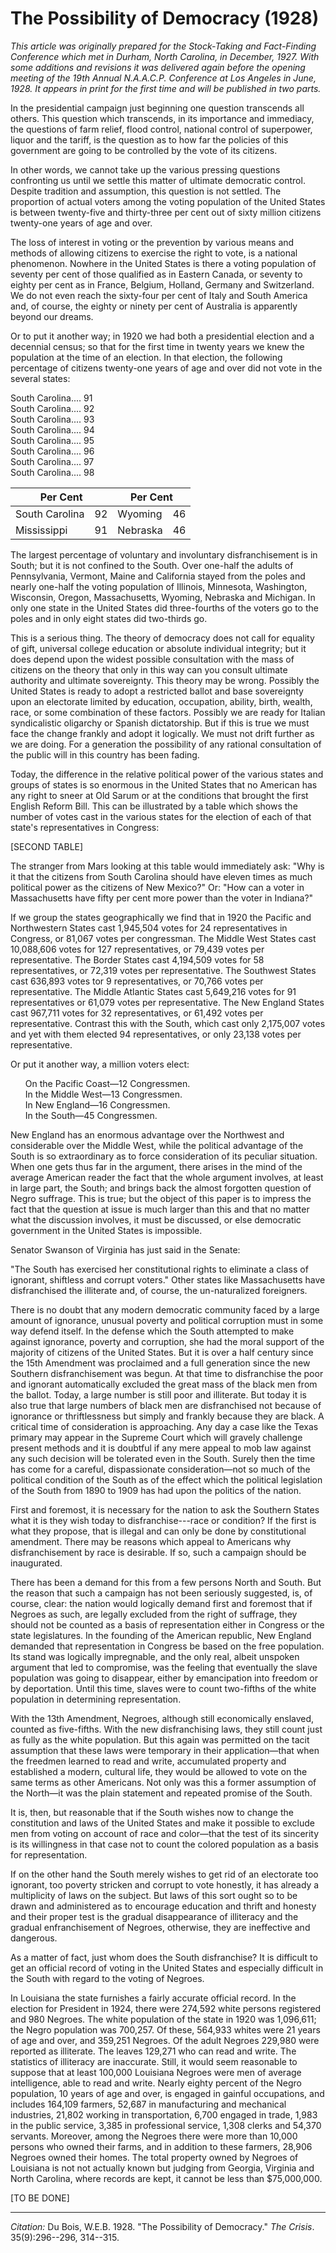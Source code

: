 <!--
title:   The Possibility of Democracy
author:  Du Bois, W.E.B.
journal: The Crisis
year:    1928
volume:  35
issue:   9
pages:   296--296, 314--315
-->
# The Possibility of Democracy (1928)

*This article was originally prepared for the Stock-Taking and Fact-Finding Conference which met in Durham, North Carolina, in December, 1927. With some additions and revisions it was delivered again before the opening meeting of the 19th Annual N.A.A.C.P. Conference at Los Angeles in June, 1928. It appears in print for the first time and will be published in two parts.*

In the presidential campaign just beginning one question transcends all others. This question which transcends, in its importance and immediacy, the questions of farm relief, flood control, national control of superpower, liquor and the tariff, is the question as to how far the policies of this government are going to be controlled by the vote of its citizens. 

In other words, we cannot take up the various pressing questions confronting us until we settle this matter of ultimate democratic control. Despite tradition and assumption, this question is not settled. The proportion of actual voters among the voting population of the United States is between twenty-five and thirty-three per cent out of sixty million citizens twenty-one years of age and over.

The loss of interest in voting or the prevention by various means and methods of allowing citizens to exercise the right to vote, is a national phenomenon. Nowhere in the United States is there a voting population of seventy per cent of those qualified as in Eastern Canada, or seventy to eighty per cent as in France, Belgium, Holland, Germany and Switzerland. We do not even reach the sixty-four per cent of Italy and South America and, of course, the eighty or ninety per cent of Australia is apparently beyond our dreams. 

Or  to put it another way; in 1920 we had both a presidential election and a decennial census; so that for the first time in twenty years we knew the population at the time of an election. In that election, the following percentage of citizens twenty-one years of age and over did not vote in the several states: 

<div class="container">
  <div>South Carolina....	91</div>
  <div>South Carolina....	92</div>
  <div>South Carolina....	93</div>
  <div>South Carolina....	94</div>
  <div>South Carolina....	95</div>
  <div>South Carolina....	96</div>
  <div>South Carolina....	97</div>
  <div>South Carolina....	98</div>
</div>

<table class="dot-table dot-table3">
<thead>
  <tr>
    <th colspan="2">Per Cent</th>
    <th colspan="2">Per Cent</th>
  </tr>
</thead>
<tbody>
  <tr>
    <td>South Carolina</td>
    <td>92</td>
    <td>Wyoming</td>
    <td>46</td>
  </tr>
  <tr>
    <td>Mississippi</td>
    <td>91</td>
    <td>Nebraska</td>
    <td >46</td>
  </tr>
</tbody>
</table>

 The largest percentage of voluntary and involuntary disfranchisement is in South; but it is not confined to the South. Over one-half the adults of Pennsylvania, Vermont, Maine and California stayed from the poles and nearly one-half the voting population of Illinois, Minnesota, Washington, Wisconsin, Oregon, Massachusetts, Wyoming, Nebraska and Michigan. In only one state in the United States did three-fourths of the voters go to the poles and in only eight states did two-thirds go. 

 This is a serious thing. The theory of democracy does not call for equality of gift, universal college education or absolute individual integrity; but it does depend upon the widest possible consultation with the mass of citizens on the theory that only in this way can you consult ultimate authority and ultimate sovereignty. This theory may be wrong. Possibly the United States is ready to adopt a restricted ballot and base sovereignty upon an electorate limited by education, occupation, ability, birth, wealth, race, or some combination of these factors. Possibly we are ready for Italian syndicalistic oligarchy or Spanish dictatorship. But if this is true we must face the change frankly and adopt it logically. We must not drift further as we are doing. For a generation the possibility of any rational consultation of the public will in this country has been fading. 

Today, the difference in the relative political power of the various states and groups of states is so enormous in the United States that no American has any right to sneer at Old Sarum or at the conditions that brought the first English Reform Bill. This can be illustrated by a table which shows the number of votes cast in the various states for the election of each of that state's representatives in Congress: 

[SECOND TABLE]

The stranger from Mars looking at this table would immediately ask: "Why is it that the citizens from South Carolina should have eleven times as much political power as the citizens of New Mexico?" Or: "How can a voter in Massachusetts have fifty per cent more power than the voter in Indiana?" 

If we group the states geographically we find that in 1920 the Pacific and Northwestern States cast 1,945,504 votes for 24 representatives in Congress, or 81,067 votes per congressman. The Middle West States cast 10,088,606 votes for 127 representatives, or 79,439 votes per representative. The Border States cast 4,194,509 votes for 58 representatives, or 72,319 votes per representative. The Southwest States cast 636,893 votes tor 9 representatives, or 70,766 votes per representative. The Middle Atlantic States cast 5,649,216 votes for 91 representatives or 61,079 votes per representative. The New England States cast 967,711 votes for 32 representatives, or 61,492 votes per representative. Contrast this with the South, which cast only 2,175,007 votes and yet with them elected 94 representatives, or only 23,138 votes per representative. 

Or put it another way, a million voters elect: 
<ul style="list-style: none;">
 <li>On the Pacific Coast&mdash;12 Congressmen.</li>
<li>In the Middle West&mdash;13 Congressmen.</li> 
<li>In New England&mdash;16 Congressmen.</li> 
<li>In the South&mdash;45 Congressmen.</li>
</ul>

New England has an enormous advantage over the Northwest and considerable over the Middle West, while the political advantage of the South is so extraordinary as to force consideration of its peculiar situation. When one gets thus far in the argument, there arises in the mind of the average American reader the fact that the whole argument involves, at least in large part, the South; and brings back the almost forgotten question of Negro suffrage. This is true; but the object of this paper is to impress the fact that the question at issue is much larger than this and that no matter what the discussion involves, it must be discussed, or else democratic government in the United States is impossible. 

Senator Swanson of Virginia has just said in the Senate: 

"The South has exercised her constitutional rights to eliminate a class of ignorant, shiftless and corrupt voters." Other states like Massachusetts have disfranchised the illiterate and, of course, the un-naturalized foreigners. 

There is no doubt that any modern democratic community faced by a large amount of ignorance, unusual poverty and political corruption must in some way defend itself. In the defense which the South attempted to make against ignorance, poverty and corruption, she had the moral support of the majority of citizens of the United States. But it is over a half century since the 15th Amendment was proclaimed and a full generation since the new Southern disfranchisement was begun. At that time to disfranchise the poor and ignorant automatically excluded the great mass of the black men from the ballot. Today, a large number is still poor and illiterate. But today it is also true that large numbers of black men are disfranchised not because of ignorance or thriftlessness but simply and frankly because they are black. A critical time of consideration is approaching. Any day a case like the Texas primary may appear in the Supreme Court which will gravely challenge present methods and it is doubtful if any mere appeal to mob law against any such decision will be tolerated even in the South. Surely then the time has come for a careful, dispassionate consideration—not so much of the political condition of the South as of the effect which the political legislation of the South from 1890 to 1909 has had upon the politics of the nation. 

First and foremost, it is necessary for the nation to ask the Southern States what it is they wish today to disfranchise---race or condition? If the first is what they propose, that is illegal and can only be done by constitutional amendment. There may be reasons which appeal to Americans why disfranchisement by race is desirable. If so, such a campaign should be inaugurated. 

There has been a demand for this from a few persons North and South. But the reason that such a campaign has not been seriously suggested, is, of course, clear: the nation would logically demand first and foremost that if Negroes as such, are legally excluded from the right of suffrage, they should not be counted as a basis of representation either in Congress or the state legislatures. In the founding of the American republic, New England demanded that representation in Congress be based on the free population. Its stand was logically impregnable, and the only real, albeit unspoken argument that led to compromise, was the feeling that eventually the slave population was going to disappear, either by emancipation into freedom or by deportation. Until this time, slaves were to count two-fifths of the white population in determining representation. 

With the 13th Amendment, Negroes, although still economically enslaved, counted as five-fifths. With the new disfranchising laws, they still count just as fully as the white population. But this again was permitted on the tacit assumption that these laws were temporary in their application&mdash;that when the freedmen learned to read and write, accumulated property and established a modern, cultural life, they would be allowed to vote on the same terms as other Americans. Not only was this a former assumption of the North&mdash;it was the plain statement and repeated promise of the South.

It is, then, but reasonable that if the South wishes now to change the constitution and laws of the United States and make it possible to exclude men from voting on account of race and color&mdash;that the test of its sincerity is its willingness in that case not to count the colored population as a basis for representation. 

If on the other hand the South merely wishes to get rid of an electorate too ignorant, too poverty stricken and corrupt to vote honestly, it has already a multiplicity of laws on the subject. But laws of this sort ought so to be drawn and administered as to encourage education and thrift and honesty and their proper test is the gradual disappearance of illiteracy and the gradual enfranchisement of Negroes, otherwise, they are ineffective and dangerous. 

As a matter of fact, just whom does the South disfranchise? It is difficult to get an official record of voting in the United States and especially difficult in the South with regard to the voting of Negroes. 

In Louisiana the state furnishes a fairly accurate official record. In the election for President in 1924, there were 274,592 white persons registered and 980 Negroes. The white population of the state in 1920 was 1,096,611; the Negro population was 700,257. Of these, 564,933 whites were 21 years of age and over, and 359,251 Negroes. Of the adult Negroes 229,980 were reported as illiterate. The leaves 129,271 who can read and write. The statistics of illiteracy are inaccurate. Still, it would seem reasonable to suppose that at least 100,000 Louisiana Negroes were men of average intelligence, able to read and write. Nearly eighty percent of the Negro population, 10 years of age and over, is engaged in gainful occupations, and includes 164,109 farmers, 52,687 in manufacturing and mechanical industries, 21,802 working in transportation, 6,700 engaged in trade, 
1,983 in the public service, 3,385 in professional service, 1,308 clerks and 
54,370 servants. Moreover, among the Negroes there were more than 10,000 persons who owned their farms, and in addition to these farmers, 28,906 Negroes owned their homes. The total property owned by Negroes of Louisiana is not not actually known but judging from  Georgia, Virginia and North Carolina, where records are kept, it cannot be less than $75,000,000. 

[TO BE DONE]

_________________
*Citation:* Du Bois, W.E.B. 1928. "The Possibility of Democracy." *The Crisis*. 35(9):296--296, 314--315.